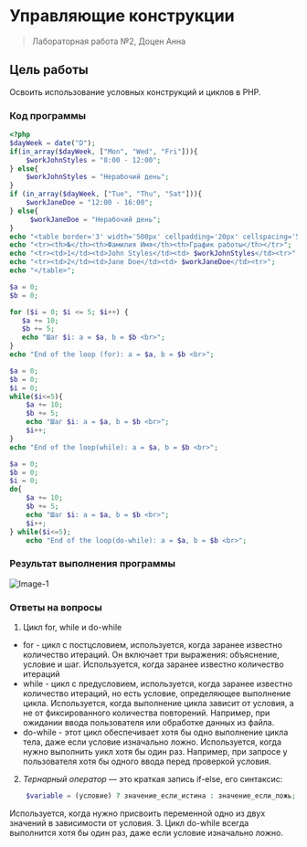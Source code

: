 # Управляющие конструкции
> Лабораторная работа №2, Доцен Анна
## Цель работы
Освоить использование условных конструкций и циклов в PHP.
### Код программы
~~~ php
<?php
$dayWeek = date("D");
if(in_array($dayWeek, ["Mon", "Wed", "Fri"])){
    $workJohnStyles = "8:00 - 12:00";
} else{
    $workJohnStyles = "Нерабочий день";
}
if (in_array($dayWeek, ["Tue", "Thu", "Sat"])){
    $workJaneDoe = "12:00 - 16:00";
} else{
     $workJaneDoe = "Нерабочий день";
}
echo "<table border='3' width='500px' cellpadding='20px' cellspacing='5px'>";
echo "<tr><th>№</th><th>Фамилия Имя</th><th>График работы</th></tr>";
echo "<tr><td>1</td><td>John Styles</td><td> $workJohnStyles</td><tr>";
echo "<tr><td>2</td><td>Jane Doe</td><td> $workJaneDoe</td><tr>";
echo "</table>";

$a = 0;
$b = 0;

for ($i = 0; $i <= 5; $i++) {
   $a += 10;
   $b += 5;
   echo "Шаг $i: a = $a, b = $b <br>";
}
echo "End of the loop (for): a = $a, b = $b <br>";

$a = 0;
$b = 0;
$i = 0;
while($i<=5){
    $a += 10;
    $b += 5;
    echo "Шаг $i: a = $a, b = $b <br>";
    $i++;
}
echo "End of the loop(while): a = $a, b = $b <br>";

$a = 0;
$b = 0;
$i = 0;
do{
    $a += 10;
    $b += 5;
    echo "Шаг $i: a = $a, b = $b <br>";
    $i++;
} while($i<=5);
    echo "End of the loop(do-while): a = $a, b = $b <br>";
~~~
### Результат выполнения программы
![Image-1](https://imgur.com/d0ZnmFd.png)
### Ответы на вопросы
1. Цикл for, while и do-while
- for - цикл с постцсловием, используется, когда заранее известно количество итераций. Он включает три выражения: объяснение, условие и шаг. Используется, когда заранее известно количество итераций
- while - цикл с предусловием, используется, когда заранее известно количество итераций, но есть условие, определяющее выполнение цикла. Используется, когда выполнение цикла зависит от условия, а не от фиксированного количества повторений. Например, при ожидании ввода пользователя или обработке данных из файла.
- do-while - этот цикл обеспечивает хотя бы одно выполнение цикла тела, даже если условие изначально ложно. Используется, когда нужно выполнить уикл хотя бы один раз. Например, при запросе у пользователя хотя бы одного ввода перед проверкой условия.
2. *Тернарный оператор* — это краткая запись if-else, его синтаксис:
~~~php
    $variable = (условие) ? значение_если_истина : значение_если_ложь;
~~~
Используется, когда нужно присвоить переменной одно из двух значений в зависимости от условия. 
3. Цикл do-while всегда выполнится хотя бы один раз, даже если условие изначально ложно.
